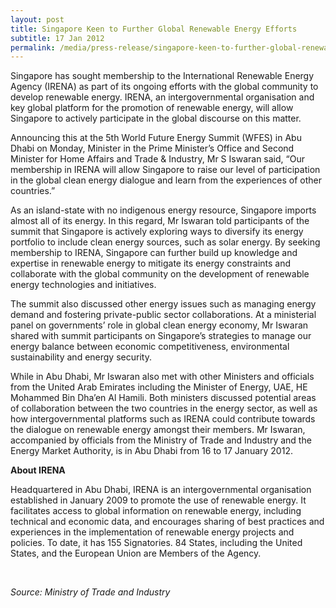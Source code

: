 ```yaml
---
layout: post
title: Singapore Keen to Further Global Renewable Energy Efforts
subtitle: 17 Jan 2012
permalink: /media/press-release/singapore-keen-to-further-global-renewable-energy-efforts
---
```

Singapore has sought membership to the International Renewable Energy Agency (IRENA) as part of its ongoing efforts with the global community to develop renewable energy. IRENA, an intergovernmental organisation and key global platform for the promotion of renewable energy, will allow Singapore to actively participate in the global discourse on this matter.

Announcing this at the 5th World Future Energy Summit (WFES) in Abu Dhabi on Monday, Minister in the Prime Minister’s Office and Second Minister for Home Affairs and Trade & Industry, Mr S Iswaran said, “Our membership in IRENA will allow Singapore to raise our level of participation in the global clean energy dialogue and learn from the experiences of other countries.”

As an island-state with no indigenous energy resource, Singapore imports almost all of its energy. In this regard, Mr Iswaran told participants of the summit that Singapore is actively exploring ways to diversify its energy portfolio to include clean energy sources, such as solar energy. By seeking membership to IRENA, Singapore can further build up knowledge and expertise in renewable energy to mitigate its energy constraints and collaborate with the global community on the development of renewable energy technologies and initiatives.

The summit also discussed other energy issues such as managing energy demand and fostering private-public sector collaborations. At a ministerial panel on governments’ role in global clean energy economy, Mr Iswaran shared with summit participants on Singapore’s strategies to manage our energy balance between economic competitiveness, environmental sustainability and energy security.

While in Abu Dhabi, Mr Iswaran also met with other Ministers and officials from the United Arab Emirates including the Minister of Energy, UAE, HE Mohammed Bin Dha’en Al Hamili. Both ministers discussed potential areas of collaboration between the two countries in the energy sector, as well as how intergovernmental platforms such as IRENA could contribute towards the dialogue on renewable energy amongst their members. Mr Iswaran, accompanied by officials from the Ministry of Trade and Industry and the Energy Market Authority, is in Abu Dhabi from 16 to 17 January 2012.

**About IRENA**

Headquartered in Abu Dhabi, IRENA is an intergovernmental organisation established in January 2009 to promote the use of renewable energy. It facilitates access to global information on renewable energy, including technical and economic data, and encourages sharing of best practices and experiences in the implementation of renewable energy projects and policies. To date, it has 155 Signatories. 84 States, including the United States, and the European Union are Members of the Agency.

<br>

*Source: Ministry of Trade and Industry*